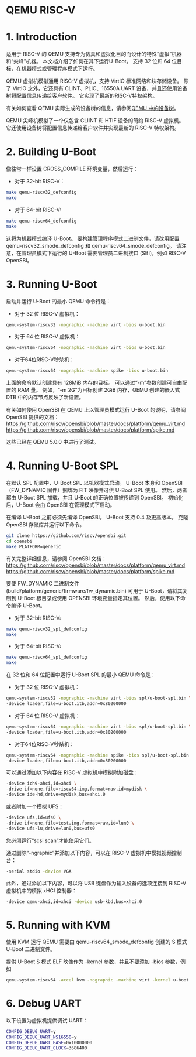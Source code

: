
# QEMU RISC-V

# 1. Introduction

适用于 RISC-V 的 QEMU 支持专为仿真和虚拟化目的而设计的特殊“虚拟”机器和“尖峰”机器。 本文档介绍了如何在其下运行U-Boot。 支持 32 位和 64 位目标，在机器模式或管理程序模式下运行。

QEMU 虚拟机模拟通用 RISC-V 虚拟机，支持 VirtIO 标准网络和块存储设备。 除了 VirtIO 之外，它还具有 CLINT、PLIC、16550A UART 设备，并且还使用设备树将配置信息传递给客户软件。 它实现了最新的RISC-V特权架构。

有关如何查看 QEMU 实际生成的设备树的信息，请参阅[QEMU 中的设备树](https://docs.u-boot.org/en/latest/develop/devicetree/dt_qemu.html)。

QEMU 尖峰机模拟了一个仅包含 CLIINT 和 HTIF 设备的简约 RISC-V 虚拟机。 它还使用设备树将配置信息传递给客户软件并实现最新的 RISC-V 特权架构。


# 2. Building U-Boot

像往常一样设置 CROSS_COMPILE 环境变量，然后运行：

- 对于 32-bit RISC-V：

```bash
make qemu-riscv32_defconfig
make
```

- 对于 64-bit RISC-V:

```bash
make qemu-riscv64_defconfig
make
```

这将为机器模式编译 U-Boot。 要构建管理程序模式二进制文件，请改用配置 qemu-riscv32_smode_defconfig 和 qemu-riscv64_smode_defconfig。 请注意，在管理员模式下运行的 U-Boot 需要管理员二进制接口 (SBI)，例如 RISC-V OpenSBI。


# 3. Running U-Boot

启动并运行 U-Boot 的最小 QEMU 命令行是：

- 对于 32 位 RISC-V 虚拟机：

```bash
qemu-system-riscv32 -nographic -machine virt -bios u-boot.bin
```

- 对于 64 位 RISC-V 虚拟机：

```bash
qemu-system-riscv64 -nographic -machine virt -bios u-boot.bin
```

- 对于64位RISC-V秒杀机：

```bash
qemu-system-riscv64 -nographic -machine spike -bios u-boot.bin
```

上面的命令默认创建具有 128MiB 内存的目标。 可以通过“-m”参数创建可自由配置的 RAM 量。 例如，“-m 2G”为目标创建 2GiB 内存，QEMU 创建的嵌入式 DTB 中的内存节点反映了新设置。

有关如何使用 OpenSBI 在 QEMU 上以管理员模式运行 U-Boot 的说明，请参阅 OpenSBI 提供的文档：<https://github.com/riscv/opensbi/blob/master/docs/platform/qemu_virt.md> <https://github.com/riscv/opensbi/blob/master/docs/platform/spike.md>

这些已经在 QEMU 5.0.0 中进行了测试。


# 4. Running U-Boot SPL

在默认 SPL 配置中，U-Boot SPL 以机器模式启动。 U-Boot 本身和 OpenSBI（FW_DYNAMIC 固件）捆绑为 FIT 映像并可供 U-Boot SPL 使用。 然后，两者都由 U-Boot SPL 加载，并且 U-Boot 的正确位置被传递到 OpenSBI。 初始化后，U-Boot 会由 OpenSBI 在管理模式下启动。

在编译 U-Boot 之前必须先编译 OpenSBI。 U-Boot 支持 0.4 及更高版本。 克隆 OpenSBI 存储库并运行以下命令。

```bash
git clone https://github.com/riscv/opensbi.git
cd opensbi
make PLATFORM=generic
```

有关完整详细信息，请参阅 OpenSBI 文档：<https://github.com/riscv/opensbi/blob/master/docs/platform/qemu_virt.md> <https://github.com/riscv/opensbi/blob/master/docs/platform/spike.md>

要使 FW_DYNAMIC 二进制文件 (build/platform/generic/firmware/fw_dynamic.bin) 可用于 U-Boot，请将其复制到 U-Boot 根目录或使用 OPENSBI 环境变量指定其位置。 然后，使用以下命令编译 U-Boot。

- 对于 32-bit RISC-V:

```bash
make qemu-riscv32_spl_defconfig
make
```

- 对于 64-bit RISC-V:

```bash
make qemu-riscv64_spl_defconfig
make
```

在 32 位和 64 位配置中运行 U-Boot SPL 的最小 QEMU 命令是：

- 对于 32 位 RISC-V 虚拟机：

```bash
qemu-system-riscv32 -nographic -machine virt -bios spl/u-boot-spl.bin \
-device loader,file=u-boot.itb,addr=0x80200000
```

- 对于 64 位 RISC-V 虚拟机：

```bash
qemu-system-riscv64 -nographic -machine virt -bios spl/u-boot-spl.bin \
-device loader,file=u-boot.itb,addr=0x80200000
```

- 对于64位RISC-V秒杀机：

```bash
qemu-system-riscv64 -nographic -machine spike -bios spl/u-boot-spl.bin \
-device loader,file=u-boot.itb,addr=0x80200000
```

可以通过添加以下内容在 RISC-V 虚拟机中模拟附加磁盘：

```bash
-device ich9-ahci,id=ahci \
-drive if=none,file=riscv64.img,format=raw,id=mydisk \
-device ide-hd,drive=mydisk,bus=ahci.0
```

或者附加一个模拟 UFS：

```bash
-device ufs,id=ufs0 \
-drive if=none,file=test.img,format=raw,id=lun0 \
-device ufs-lu,drive=lun0,bus=ufs0
```

您必须运行“scsi scan”才能使用它们。

通过删除“-ngraphic”并添加以下内容，可以在 RISC-V 虚拟机中模拟视频控制台：

```bash
-serial stdio -device VGA
```

此外，通过添加以下内容，可以将 USB 键盘作为输入设备的选项连接到 RISC-V 虚拟机中的模拟 xHCI 控制器：

```bash
-device qemu-xhci,id=xhci -device usb-kbd,bus=xhci.0
```


# 5. Running with KVM

使用 KVM 运行 QEMU 需要由 qemu-riscv64_smode_defconfig 创建的 S 模式 U-Boot 二进制文件。

提供 U-Boot S 模式 ELF 映像作为 -kernel 参数，并且不要添加 -bios 参数，例如

```bash
qemu-system-riscv64 -accel kvm -nographic -machine virt -kernel u-boot
```


# 6. Debug UART

以下设置为虚拟机提供调试 UART：

```bash
CONFIG_DEBUG_UART=y
CONFIG_DEBUG_UART_NS16550=y
CONFIG_DEBUG_UART_BASE=0x10000000
CONFIG_DEBUG_UART_CLOCK=3686400
```
